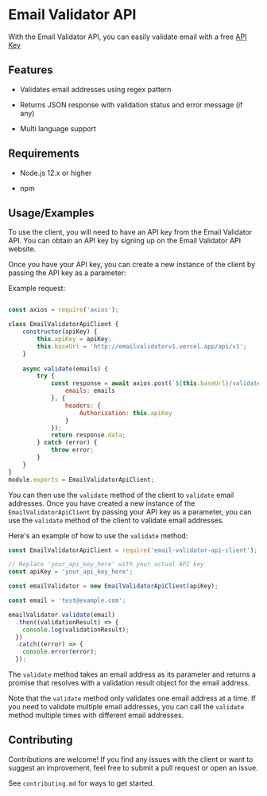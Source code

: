 # Email Validator API

With the Email Validator API, you can easily validate email with a free [API Key](https://emailvalidatorv1.vercel.app/login)

## Features

- Validates email addresses using regex pattern

- Returns JSON response with validation status and error message (if any)

- Multi language support 

## Requirements

- Node.js 12.x or higher

- npm

    
## Usage/Examples

To use the client, you will need to have an API key from the Email Validator API. You can obtain an API key by signing up on the Email Validator API website.

Once you have your API key, you can create a new instance of the client by passing the API key as a parameter:

Example request:

```javascript

const axios = require('axios');

class EmailValidatorApiClient {
    constructor(apiKey) {
        this.apiKey = apiKey;
        this.baseUrl = 'http://emailvalidatorv1.vercel.app/api/v1';
    }
    
    async validate(emails) {
        try {
            const response = await axios.post(`${this.baseUrl}/validate`, {
                emails: emails
            }, {
                headers: {
                    Authorization: this.apiKey
                }
            });
            return response.data;
        } catch (error) {
            throw error;
        }
    }
}
module.exports = EmailValidatorApiClient;
```

You can then use the `validate` method of the client to `validate` email addresses. Once you have created a new instance of the `EmailValidatorApiClient` by passing your API key as a parameter, you can use the `validate` method of the client to validate email addresses.

Here's an example of how to use the `validate` method:

```javascript
const EmailValidatorApiClient = require('email-validator-api-client');

// Replace 'your_api_key_here' with your actual API key
const apiKey = 'your_api_key_here';

const emailValidator = new EmailValidatorApiClient(apiKey);

const email = 'test@example.com';

emailValidator.validate(email)
  .then((validationResult) => {
    console.log(validationResult);
  })
  .catch((error) => {
    console.error(error);
  });
```

The `validate` method takes an email address as its parameter and returns a promise that resolves with a validation result object for the email address.

Note that the `validate` method only validates one email address at a time. If you need to validate multiple email addresses, you can call the `validate` method multiple times with different email addresses.

## Contributing

Contributions are welcome! If you find any issues with the client or want to suggest an improvement, feel free to submit a pull request or open an issue.

See `contributing.md` for ways to get started.
